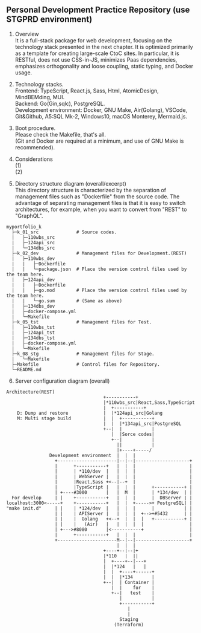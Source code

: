 ## Personal Development Practice Repository (use STGPRD environment)
1. Overview  
It is a full-stack package for web development, focusing on the technology stack presented in the next chapter. It is optimized primarily as a template for creating large-scale CtoC sites. In particular, it is RESTful, does not use CSS-in-JS, minimizes Paas dependencies, emphasizes orthogonality and loose coupling, static typing, and Docker usage.  

2. Technology stacks.  
Frontend: TypeScript, React.js, Sass, Html, AtomicDesign, MindBEMding, MUI.  
Backend: Go(Gin,sqlc), PostgreSQL.  
Development environment: Docker, GNU Make, Air(Golang), VSCode, Git&Github, A5:SQL Mk-2, Windows10, macOS Monterey, Mermaid.js.  

3. Boot procedure.  
Please check the Makefile, that's all.  
(Git and Docker are required at a minimum, and use of GNU Make is recommended).  

4. Considerations  
(1)  
(2)  

5. Directory structure diagram (overall/excerpt)  
This directory structure is characterized by the separation of management files such as "Dockerfile" from the source code. The advantage of separating management files is that it is easy to switch architectures, for example, when you want to convert from "REST" to "GraphQL".  
```
myportfolio_k
  ├─k_01_src              # Source codes.
  |   ├─110wbs_src
  |   ├─124api_src
  |   └─134dbs_src
  ├─k_02_dev              # Management files for Development.(REST)
  |   ├─110wbs_dev
  |   |   ├─Dockerfile
  |   |   └─package.json  # Place the version control files used by the team here.
  |   ├─124api_dev
  |   |   ├─Dockerfile
  |   |   ├─go.mod        # Place the version control files used by the team here.
  |   |   └─go.sum        # (Same as above)
  |   ├─134dbs_dev
  |   ├─docker-compose.yml
  |   └─Makefile
  ├─k_05_tst              # Management files for Test.
  |   ├─110wbs_tst
  |   ├─124api_tst
  |   ├─134dbs_tst
  |   ├─docker-compose.yml
  |   └─Makefile
  ├─k_08_stg              # Management files for Stage.
  |   └─Makefile
  ├─Makefile              # Control files for Repository.
  └─README.md
```
6. Server configuration diagram (overall)  
```
Architecture(REST)
                                    +-----------+ 
                                    |*110wbs_src|React,Sass,TypeScript
                                    |  +-----------+  
    D: Dump and restore             |  |*124api_src|Golang
    M: Multi stage build            |  |  +-----------+                      
                                    |  |  |*134api_src|PostgreSQL
                                    +--|  |           |
                                       |  |Sorce codes|
                                       +--|           |
                                         ||           |
                                         |+----+-----/
                Development environment  |  |  | 
                  +----------------------|--|--|--------------------+
                  |      +-----------+   |  |  |                    |
                  |      | *110/dev  |   |  |  |                    |
                  |      | WebServer |   |  |  |                    |
                  |      |React,Sass +<--|--+  |                    |
                  |      |TypeScript |   |  |  |      +-----------+ |
                  | +----#3000       |   |  M  |      | *134/dev  | |
  For develop     | |    +-----------+   |  |  |      |  DBServer | | 
localhost:3000<-----+    +-----------+   |  |  +----->+ PostgreSQL| |
"make init.d"     | |    | *124/dev  |   |  |  |      |           | |
                  | |    | APIServer |   |  |  |  +-->+#5432      | |
                  | |    |  Golang   +<--+  |  |  |   +-----------+ |
                  | |    |   (Air)   |   |  |  |  |                 |
                  | +--->#8080       |<-----------+                 |
                  |      +-----------+   |  |  |                    |
                  +----------------------M--|--|--------------------+
                                         |  |  |  
                                    +----+--|--|+ 
                                    |*110   |  ||
                                    |  +----+--|---+  
                                    |  |*124   |   |
                                    |  |  +----+------+                      
                                    |  |  |*134       |
                                    +--|  | Container |
                                       |  |    for    |
                                       +--|   test    |
                                          |           |
                                          +-----------+
                                             |
                                             |
                                          Staging
                                        (Terraform)
```


<!--
使いやすさを優先せず、１０年後でも理解できるコードを！

-->
